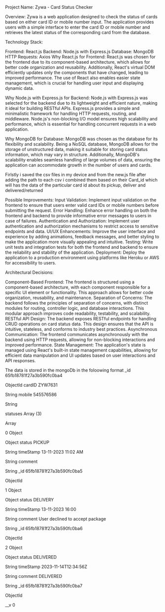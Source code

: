 
Project Name: Zywa - Card Status Checker

Overview:
Zywa is a web application designed to check the status of cards based on either card ID or mobile number input. The application provides users with a simple interface to enter the card ID or mobile number and retrieves the latest status of the corresponding card from the database.

Technology Stack:

Frontend: React.js
Backend: Node.js with Express.js
Database: MongoDB
HTTP Requests: Axios
Why React.js for Frontend:
React.js was chosen for the frontend due to its component-based architecture, which allows for better code organization and reusability. Additionally, React's virtual DOM efficiently updates only the components that have changed, leading to improved performance. The use of React also enables easier state management, which is crucial for handling user input and displaying dynamic data.

Why Node.js with Express.js for Backend:
Node.js with Express.js was selected for the backend due to its lightweight and efficient nature, making it ideal for building RESTful APIs. Express.js provides a simple and minimalistic framework for handling HTTP requests, routing, and middleware. Node.js's non-blocking I/O model ensures high scalability and performance, which is essential for handling concurrent requests in a web application.

Why MongoDB for Database:
MongoDB was chosen as the database for its flexibility and scalability. Being a NoSQL database, MongoDB allows for the storage of unstructured data, making it suitable for storing card status information, which may vary in structure. Additionally, MongoDB's scalability enables seamless handling of large volumes of data, ensuring the application can accommodate growth in the number of users and cards.

Firlstly i saved the csv files in my device and from the new.js file after adding the path to each csv i combined them based on their Card_id which will has the data of the particular card id about its pickup, deliver and delivered/returned

Possible Improvements:
Input Validation: Implement input validation on the frontend to ensure that users enter valid card IDs or mobile numbers before submitting the request.
Error Handling: Enhance error handling on both the frontend and backend to provide informative error messages to users in case of failures.
Authentication and Authorization: Implement user authentication and authorization mechanisms to restrict access to sensitive endpoints and data.
UI/UX Enhancements: Improve the user interface and experience by adding animations, feedback messages, and better styling to make the application more visually appealing and intuitive.
Testing: Write unit tests and integration tests for both the frontend and backend to ensure the reliability and stability of the application.
Deployment: Deploy the application to a production environment using platforms like Heroku or AWS for accessibility to users.

Architectural Decisions:

Component-Based Frontend: The frontend is structured using a component-based architecture, with each component responsible for a specific UI element or functionality. This approach allows for better code organization, reusability, and maintenance.
Separation of Concerns: The backend follows the principles of separation of concerns, with distinct modules for routing, controller logic, and database interactions. This modular approach improves code readability, testability, and scalability.
RESTful API Design: The backend exposes RESTful endpoints for handling CRUD operations on card status data. This design ensures that the API is intuitive, stateless, and conforms to industry best practices.
Asynchronous Communication: The frontend communicates asynchronously with the backend using HTTP requests, allowing for non-blocking interactions and improved performance.
State Management: The application's state is managed using React's built-in state management capabilities, allowing for efficient data manipulation and UI updates based on user interactions and API responses.


The data is stored in the mongoDb in the foloowing format
_id
65fb18781f27a3b590fc0ba4

ObjectId
cardID
ZYW7631

String
mobile
545576586

String

statuses
Array (3)

Array

0
Object

Object
status
PICKUP

String
timeStamp
13-11-2023 11:02 AM

String
comment

String
_id
65fb18781f27a3b590fc0ba5

ObjectId

1
Object

Object
status
DELIVERY

String
timeStamp
13-11-2023 16:00

String
comment
User declined to accept package

String
_id
65fb18781f27a3b590fc0ba6

ObjectId

2
Object

Object
status
DELIVERED

String
timeStamp
2023-11-14T12:34:56Z

String
comment
DELIVERED

String
_id
65fb18781f27a3b590fc0ba7

ObjectId

__v
0


